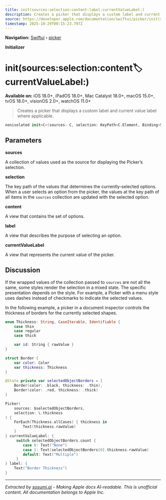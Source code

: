 ```yaml
---
title: init(sources:selection:content:label:currentValueLabel:)
description: Creates a picker that displays a custom label and current value label where applicable.
source: https://developer.apple.com/documentation/swiftui/picker/init(sources:selection:content:label:currentvaluelabel:)
timestamp: 2025-10-29T00:15:23.797Z
---
```


**Navigation:** [Swiftui](/documentation/swiftui) › [picker](/documentation/swiftui/picker)

**Initializer**

# init(sources:selection:content:label:currentValueLabel:)

**Available on:** iOS 18.0+, iPadOS 18.0+, Mac Catalyst 18.0+, macOS 15.0+, tvOS 18.0+, visionOS 2.0+, watchOS 11.0+

> Creates a picker that displays a custom label and current value label where applicable.

```swift
nonisolated init<C>(sources: C, selection: KeyPath<C.Element, Binding<SelectionValue>>, @ViewBuilder content: () -> Content, @ViewBuilder label: () -> Label, @ViewBuilder currentValueLabel: () -> some View) where C : RandomAccessCollection
```

## Parameters

**sources**

A collection of values used as the source for displaying the Picker’s selection.



**selection**

The key path of the values that determines the currently-selected options. When a user selects an option from the picker, the values at the key path of all items in the `sources` collection are updated with the selected option.



**content**

A view that contains the set of options.



**label**

A view that describes the purpose of selecting an option.



**currentValueLabel**

A view that represents the current value of the picker.



## Discussion

If the wrapped values of the collection passed to `sources` are not all the same, some styles render the selection in a mixed state. The specific presentation depends on the style.  For example, a Picker with a menu style uses dashes instead of checkmarks to indicate the selected values.

In the following example, a picker in a document inspector controls the thickness of borders for the currently selected shapes.

```swift
enum Thickness: String, CaseIterable, Identifiable {
    case thin
    case regular
    case thick

    var id: String { rawValue }
}

struct Border {
    var color: Color
    var thickness: Thickness
}

@State private var selectedObjectBorders = [
    Border(color: .black, thickness: .thin),
    Border(color: .red, thickness: .thick)
]

Picker(
    sources: $selectedObjectBorders,
    selection: \.thickness
) {
    ForEach(Thickness.allCases) { thickness in
        Text(thickness.rawValue)
    }
} currentValueLabel: {
     switch selectedObjectBorders.count {
        case 0: Text("None")
        case 1: Text(selectedObjectBorders[0].thickness.rawValue)
        default: Text("Multiple")
     }
} label: {
    Text("Border Thickness")
}
```

---

*Extracted by [sosumi.ai](https://sosumi.ai) - Making Apple docs AI-readable.*
*This is unofficial content. All documentation belongs to Apple Inc.*
